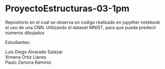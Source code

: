 # ProyectoEstructuras-03-1pm
Repositorio en el cual se observa un codigo realizado en jupyther notebook el uso de una CNN. Utilizando el dataset MNIST, para que pueda predecir números dibujados

Estudiantes: 

Luis Diego Alvarado Salazar  
Ximena Ortiz Llanes   
Paulo Zamora Ramirez 
             
